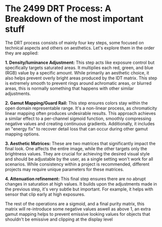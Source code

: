 # The 2499 DRT Process: A Breakdown of the most important stuff

The DRT process consists of mainly four key steps, some focused on technical aspects and others on aesthetics. 
Let's explore them in the order they are applied:

**1. Density/luminance Adjustment:** 
This step acts like exposure control but specifically targets saturated areas. 
It multiplies each red, green, and blue (RGB) value by a specific amount. While primarily an aesthetic choice, 
it also helps prevent overly bright areas produced by the IDT matrix. This step is extremely smooth to prevent rings around 
achromatic areas, or blurred areas, this is normally something that happens with other similar adjustments.

**2. Gamut Mapping/Guard Rail:** 
This step ensures colors stay within the open domain representable range. 
It's a non-linear process, as chromaticity linear mapping often produces undesirable results. 
This approach achieves a similar effect to a per-channel sigmoid function, smoothly compressing negative values and creating continuous gradients. 
Additionally, it includes an "energy fix" to recover detail loss that can occur during other gamut mapping options.

**3. Aesthetic Matrices:** 
These are two matrices that significantly impact the final look. 
One affects the entire image, while the other targets only the brightness values. They are crucial for achieving the desired visual style 
and should be adjustable by the user, as a single setting won't work for all scenarios. While consistency within a project is recommended, 
different projects may require unique parameters for these matrices.

**4. Attenuation refinement:** 
This final step ensures there are no abrupt changes in saturation at high values.
It builds upon the adjustments made in the previous step, it's very subtle but important. For example, 
it helps with sensor that clip early at high exposures.

The rest of the operations are a sigmoid, and a final purity matrix, this matrix will re-introduce some negative values aswell as above 1, an extra gamut mapping helps to prevent emissive looking values for objects that shouldn't be emissive and clipping at the display level
